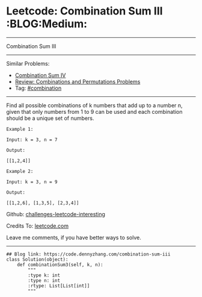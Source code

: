 # Leetcode: Combination Sum III     :BLOG:Medium:


---

Combination Sum III  

---

Similar Problems:  
-   [Combination Sum IV](https://code.dennyzhang.com/combination-sum-iv)
-   [Review: Combinations and Permutations Problems](https://code.dennyzhang.com/review-combination)
-   Tag: [#combination](https://code.dennyzhang.com/tag/combination)

---

Find all possible combinations of k numbers that add up to a number n, given that only numbers from 1 to 9 can be used and each combination should be a unique set of numbers.  

    Example 1:
    
    Input: k = 3, n = 7
    
    Output:
    
    [[1,2,4]]

    Example 2:
    
    Input: k = 3, n = 9
    
    Output:
    
    [[1,2,6], [1,3,5], [2,3,4]]

Github: [challenges-leetcode-interesting](https://github.com/DennyZhang/challenges-leetcode-interesting/tree/master/combination-sum-iii)  

Credits To: [leetcode.com](https://leetcode.com/problems/combination-sum-iii/description/)  

Leave me comments, if you have better ways to solve.  

---

    ## Blog link: https://code.dennyzhang.com/combination-sum-iii
    class Solution(object):
        def combinationSum3(self, k, n):
            """
            :type k: int
            :type n: int
            :rtype: List[List[int]]
            """